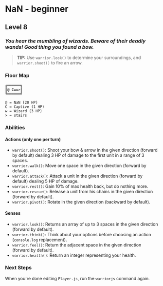 # NaN - beginner


## Level 8

### _You hear the mumbling of wizards. Beware of their deadly wands! Good thing you found a bow._

> **TIP:** Use `warrior.look()` to determine your surroundings, and `warrior.shoot()` to fire an arrow.


### Floor Map

```
╔══════╗
║@ Cww>║
╚══════╝

@ = NaN (20 HP)
C = Captive (1 HP)
w = Wizard (3 HP)
> = stairs
```

### Abilities

#### Actions (only one per turn)

* `warrior.shoot()`: Shoot your bow & arrow in the given direction (forward by default) dealing 3 HP of damage to the first unit in a range of 3 spaces.
* `warrior.walk()`: Move one space in the given direction (forward by default).
* `warrior.attack()`: Attack a unit in the given direction (forward by default) dealing 5 HP of damage.
* `warrior.rest()`: Gain 10% of max health back, but do nothing more.
* `warrior.rescue()`: Release a unit from his chains in the given direction (forward by default).
* `warrior.pivot()`: Rotate in the given direction (backward by default).

#### Senses

* `warrior.look()`: Returns an array of up to 3 spaces in the given direction (forward by default).
* `warrior.think()`: Think about your options before choosing an action (`console.log` replacement).
* `warrior.feel()`: Return the adjacent space in the given direction (forward by default).
* `warrior.health()`: Return an integer representing your health.

### Next Steps

When you're done editing `Player.js`, run the `warriorjs` command again.
